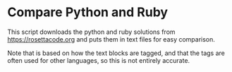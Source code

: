 # Compare Python and Ruby

This script downloads the python and ruby solutions from <https://rosettacode.org> 
and puts them in text files for easy comparison.

Note that is based on how the text blocks are tagged, and that the tags are often used for other languages,
so this is not entirely accurate.

